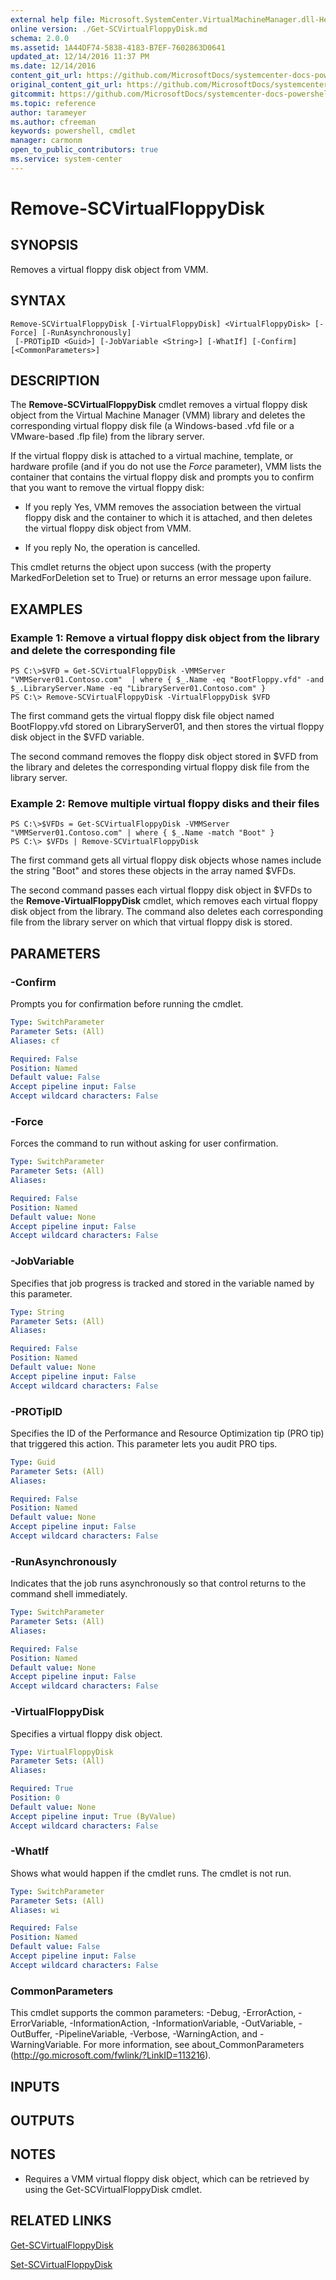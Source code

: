 ```yaml
---
external help file: Microsoft.SystemCenter.VirtualMachineManager.dll-Help.xml
online version: ./Get-SCVirtualFloppyDisk.md
schema: 2.0.0
ms.assetid: 1A44DF74-5838-4183-B7EF-7602863D0641
updated_at: 12/14/2016 11:37 PM
ms.date: 12/14/2016
content_git_url: https://github.com/MicrosoftDocs/systemcenter-docs-powershell/blob/master/systemcenter-cmdlets/SystemCenter2016/VirtualMachineManager/v1/Remove-SCVirtualFloppyDisk.md
original_content_git_url: https://github.com/MicrosoftDocs/systemcenter-docs-powershell/blob/master/systemcenter-cmdlets/SystemCenter2016/VirtualMachineManager/v1/Remove-SCVirtualFloppyDisk.md
gitcommit: https://github.com/MicrosoftDocs/systemcenter-docs-powershell/blob/ddd0fefc9adaabb9394eb6c21b33370913d1830d/systemcenter-cmdlets/SystemCenter2016/VirtualMachineManager/v1/Remove-SCVirtualFloppyDisk.md
ms.topic: reference
author: tarameyer
ms.author: cfreeman
keywords: powershell, cmdlet
manager: carmonm
open_to_public_contributors: true
ms.service: system-center
---
```


# Remove-SCVirtualFloppyDisk

## SYNOPSIS
Removes a virtual floppy disk object from VMM.

## SYNTAX

```
Remove-SCVirtualFloppyDisk [-VirtualFloppyDisk] <VirtualFloppyDisk> [-Force] [-RunAsynchronously]
 [-PROTipID <Guid>] [-JobVariable <String>] [-WhatIf] [-Confirm] [<CommonParameters>]
```

## DESCRIPTION
The **Remove-SCVirtualFloppyDisk** cmdlet removes a virtual floppy disk object from the Virtual Machine Manager (VMM) library and deletes the corresponding virtual floppy disk file (a Windows-based .vfd file or a VMware-based .flp file) from the library server.

If the virtual floppy disk is attached to a virtual machine, template, or hardware profile (and if you do not use the *Force* parameter), VMM lists the container that contains the virtual floppy disk and prompts you to confirm that you want to remove the virtual floppy disk: 



- If you reply Yes, VMM removes the association between the virtual floppy disk and the container to which it is attached, and then deletes the virtual floppy disk object from VMM. 


- If you reply No, the operation is cancelled.

This cmdlet returns the object upon success (with the property MarkedForDeletion set to True) or returns an error message upon failure.

## EXAMPLES

### Example 1: Remove a virtual floppy disk object from the library and delete the corresponding file
```
PS C:\>$VFD = Get-SCVirtualFloppyDisk -VMMServer "VMMServer01.Contoso.com"  | where { $_.Name -eq "BootFloppy.vfd" -and $_.LibraryServer.Name -eq "LibraryServer01.Contoso.com" }
PS C:\> Remove-SCVirtualFloppyDisk -VirtualFloppyDisk $VFD
```

The first command gets the virtual floppy disk file object named BootFloppy.vfd stored on LibraryServer01, and then stores the virtual floppy disk object in the $VFD variable.

The second command removes the floppy disk object stored in $VFD from the library and deletes the corresponding virtual floppy disk file from the library server.

### Example 2: Remove multiple virtual floppy disks and their files
```
PS C:\>$VFDs = Get-SCVirtualFloppyDisk -VMMServer "VMMServer01.Contoso.com" | where { $_.Name -match "Boot" }
PS C:\> $VFDs | Remove-SCVirtualFloppyDisk
```

The first command gets all virtual floppy disk objects whose names include the string "Boot" and stores these objects in the array named $VFDs.

The second command passes each virtual floppy disk object in $VFDs to the **Remove-VirtualFloppyDisk** cmdlet, which removes each virtual floppy disk object from the library.
The command also deletes each corresponding file from the library server on which that virtual floppy disk is stored.

## PARAMETERS

### -Confirm
Prompts you for confirmation before running the cmdlet.

```yaml
Type: SwitchParameter
Parameter Sets: (All)
Aliases: cf

Required: False
Position: Named
Default value: False
Accept pipeline input: False
Accept wildcard characters: False
```

### -Force
Forces the command to run without asking for user confirmation.

```yaml
Type: SwitchParameter
Parameter Sets: (All)
Aliases: 

Required: False
Position: Named
Default value: None
Accept pipeline input: False
Accept wildcard characters: False
```

### -JobVariable
Specifies that job progress is tracked and stored in the variable named by this parameter.

```yaml
Type: String
Parameter Sets: (All)
Aliases: 

Required: False
Position: Named
Default value: None
Accept pipeline input: False
Accept wildcard characters: False
```

### -PROTipID
Specifies the ID of the Performance and Resource Optimization tip (PRO tip) that triggered this action.
This parameter lets you audit PRO tips.

```yaml
Type: Guid
Parameter Sets: (All)
Aliases: 

Required: False
Position: Named
Default value: None
Accept pipeline input: False
Accept wildcard characters: False
```

### -RunAsynchronously
Indicates that the job runs asynchronously so that control returns to the command shell immediately.

```yaml
Type: SwitchParameter
Parameter Sets: (All)
Aliases: 

Required: False
Position: Named
Default value: None
Accept pipeline input: False
Accept wildcard characters: False
```

### -VirtualFloppyDisk
Specifies a virtual floppy disk object.

```yaml
Type: VirtualFloppyDisk
Parameter Sets: (All)
Aliases: 

Required: True
Position: 0
Default value: None
Accept pipeline input: True (ByValue)
Accept wildcard characters: False
```

### -WhatIf
Shows what would happen if the cmdlet runs.
The cmdlet is not run.

```yaml
Type: SwitchParameter
Parameter Sets: (All)
Aliases: wi

Required: False
Position: Named
Default value: False
Accept pipeline input: False
Accept wildcard characters: False
```

### CommonParameters
This cmdlet supports the common parameters: -Debug, -ErrorAction, -ErrorVariable, -InformationAction, -InformationVariable, -OutVariable, -OutBuffer, -PipelineVariable, -Verbose, -WarningAction, and -WarningVariable. For more information, see about_CommonParameters (http://go.microsoft.com/fwlink/?LinkID=113216).

## INPUTS

## OUTPUTS

## NOTES
* Requires a VMM virtual floppy disk object, which can be retrieved by using the Get-SCVirtualFloppyDisk cmdlet.

## RELATED LINKS

[Get-SCVirtualFloppyDisk](xref:SystemCenter2016/VirtualMachineManager/v1/Get-SCVirtualFloppyDisk.md)

[Set-SCVirtualFloppyDisk](xref:SystemCenter2016/VirtualMachineManager/v1/Set-SCVirtualFloppyDisk.md)

